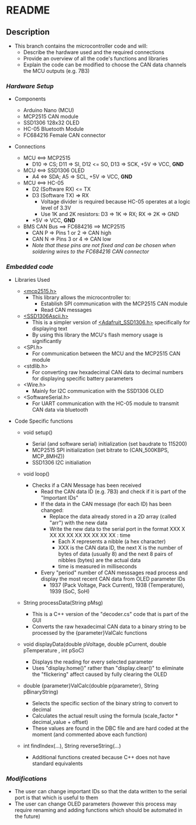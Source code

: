 # README #

## Description

* This branch contains the microcontroller code and will:
	* Describe the hardware used and the required connections
	* Provide an overview of all the code's functions and libraries
	* Explain the code can be modified to choose the CAN data channels the MCU outputs (e.g. 7B3)

### *Hardware Setup*

* Components
	* Arduino Nano (MCU)
	* MCP2515 CAN module
	* SSD1306 128x32 OLED
	* HC-05 Bluetooth Module
	* FC684216 Female CAN connector
	
* Connections
	* MCU <==> MCP2515
		* D10 => CS; D11 => SI, D12 <= SO, D13 => SCK, +5V => VCC, **GND**
	* MCU <==> SSD1306 OLED
		* A4 <=> SDA; A5 => SCL, +5V => VCC, **GND**
	* MCU <==> HC-05
		* D2 (Software RX) <= TX
		* D3 (Software TX) => RX
			* Voltage divider is required because HC-05 operates at a logic level of 3.3V
			* Use 1K and 2K resistors: D3 => 1K => RX; RX => 2K => GND
		* +5V => VCC, **GND**
	* BMS CAN Bus ==> FC684216 ==> MCP2515
		* CAN P => Pins 1 or 2 => CAN high
		* CAN N => Pins 3 or 4 => CAN low
		* *Note that these pins are not fixed and can be chosen when soldering wires to the FC684216 CAN connector*

### *Embedded code*

* Libraries Used
	- [<mcp2515.h>](https://github.com/autowp/arduino-mcp2515)
		* This library allows the microcontroller to:
			* Establish SPI communication with the MCP2515 CAN module
			* Read CAN messages
	- [<SSD1306Ascii.h>](https://github.com/greiman/SSD1306Ascii)
		* This is a simpler version of [<Adafruit_SSD1306.h>](https://github.com/adafruit/Adafruit_SSD1306) specifically for displaying text
		* By using this library the MCU's flash memory usage is significantly
	- <SPI.h> 
		* For communication between the MCU and the MCP2515 CAN module
	- <stdlib.h>
		* For converting raw hexadecimal CAN data to decimal numbers for displaying specific battery parameters
	- <Wire.h>
		* Mainly for I2C communication with the SSD1306 OLED
	- <SoftwareSerial.h>
		* For UART communication with the HC-05 module to transmit CAN data via bluetooth
		
* Code Specific functions
	- void setup()
		* Serial (and software serial) initialization (set baudrate to 115200)
		* MCP2515 SPI initialization (set bitrate to (CAN_500KBPS, MCP_8MHZ))
		* SSD1306 I2C initialiation 
		
	- void loop()
		* Checks if a CAN Message has been received
			* Read the CAN data ID (e.g. 7B3) and check if it is part of the "Important IDs"
			* If the data in the CAN message (for each ID) has been changed:
				* Replace the data already stored in a 2D array (called "arr") with the new data
				* Write the new data to the serial port in the format XXX X XX XX XX XX XX XX XX XX : time
					* Each X represents a nibble (a hex character)
					* XXX is the CAN data ID, the next X is the number of bytes of data (usually 8) and the next 8 pairs of nibbles (bytes) are the actual data
					* time is measured in milliseconds
			* Every "period" number of CAN messsages read process and display the most recent CAN data from OLED parameter IDs
				* 1937 (Pack Voltage, Pack Current), 1938 (Temperature), 1939 (SoC, SoH)
				
	- String processData(String pMsg)
		* This is a C++ version of the "decoder.cs" code that is part of the GUI
		* Converts the raw hexadecimal CAN data to a binary string to be processed by the {parameter}ValCalc functions
		
	- void displayData(double pVoltage, double pCurrent, double pTemperature , int pSoC)
		* Displays the reading for every selected parameter
		* Uses "display.home()" rather than "display.clear()" to eliminate the "flickering" affect caused by fully clearing the OLED
		
	- double {parameter}ValCalc(double p{parameter}, String pBinaryString)
		* Selects the specific section of the binary string to convert to decimal
		* Calculates the actual result using the formula (scale_factor * decimal_value + offset)
		* These values are found in the DBC file and are hard coded at the moment (and commented above each function)
		
	- int findIndex(...), String reverseString(...)
		* Additional functions created because C++ does not have standard equivalents
		
### *Modifications*
* The user can change important IDs so that the data written to the serial port is that which is useful to them
* The user can change OLED parameters (however this process may require renaming and adding functions which should be automated in the future)

